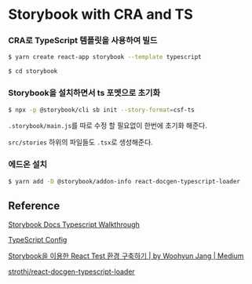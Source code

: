 # Storybook with CRA and TS



### CRA로 TypeScript 템플릿을 사용하여 빌드

```bash
$ yarn create react-app storybook --template typescript
```

```bash
$ cd storybook
```



### Storybook을 설치하면서 ts 포멧으로 초기화

```bash
$ npx -p @storybook/cli sb init --story-format=csf-ts
```

`.storybook/main.js`를 따로 수정 할 필요없이 한번에 초기화 해준다.

`src/stories` 하위의 파일들도 `.tsx`로 생성해준다.



### 에드온 설치

```bash
$ yarn add -D @storybook/addon-info react-docgen-typescript-loader
```



## Reference

[Storybook Docs Typescript Walkthrough](https://gist.github.com/shilman/bc9cbedb2a7efb5ec6710337cbd20c0c)

[TypeScript Config](https://storybook.js.org/docs/configurations/typescript-config/#setting-up-typescript-with-babel-loader)

[Storybook을 이용한 React Test 환경 구축하기 | by Woohyun Jang | Medium](https://medium.com/@benjaminwoojang/storybook%EC%9D%84-%EC%9D%B4%EC%9A%A9%ED%95%9C-react-test-%ED%99%98%EA%B2%BD-%EA%B5%AC%EC%B6%95%ED%95%98%EA%B8%B0-65bbe6c453b5)

[strothj/react-docgen-typescript-loader](https://github.com/strothj/react-docgen-typescript-loader)

